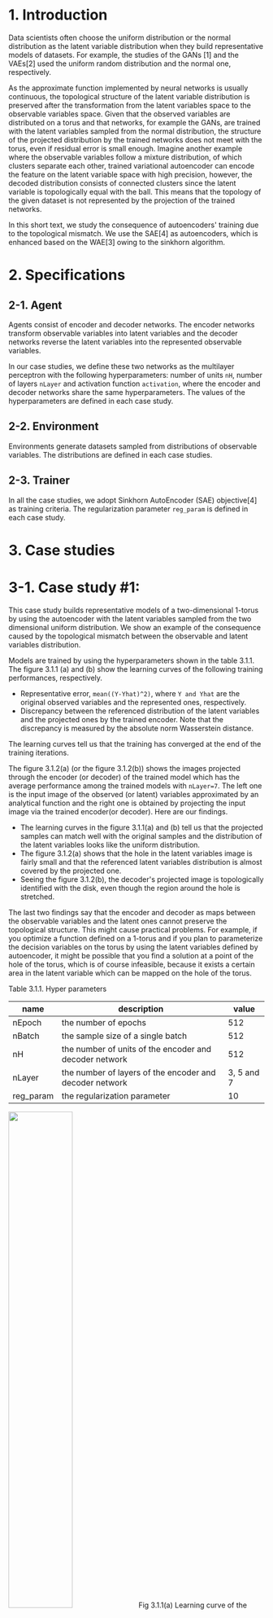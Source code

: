 
# 1. Introduction

Data scientists often choose the uniform distribution or the normal distribution as the latent variable distribution when they build representative models of datasets. For example, the studies of the GANs [1] and the VAEs[2] used the uniform random distribution and the normal one, respectively.

As the approximate function implemented by neural networks is usually continuous, the topological structure of the latent variable distribution is preserved after the transformation from the latent variables space to the observable variables space. Given that the observed variables are distributed on a torus and that networks, for example the GANs, are trained with the latent variables sampled from the normal distribution, the structure of the projected distribution by the trained networks does not meet with the torus, even if residual error is small enough. Imagine another example where the observable variables follow a mixture distribution, of which clusters separate each other, trained variational autoencoder can encode the feature on the latent variable space with high precision, however, the decoded distribution consists of connected clusters since the latent variable is topologically equal with the ball. This means that the topology of the given dataset is not represented by the projection of the trained networks.

In this short text, we study the consequence of autoencoders' training due to  the topological mismatch. We use the SAE[4] as autoencoders, which is enhanced based on the WAE[3] owing to the sinkhorn algorithm.

# 2. Specifications

## 2-1. Agent

Agents consist of encoder and decoder networks. The encoder networks transform observable variables into latent variables and the decoder networks reverse the latent variables into the represented observable variables.

In our case studies, we define these two networks as the multilayer perceptron with the following hyperparameters: number of units `nH`, number of layers `nLayer` and activation function `activation`, where the encoder and decoder networks share the same hyperparameters. The values of the hyperparameters are defined in each case study.

## 2-2. Environment

Environments generate datasets sampled from distributions of observable variables. The distributions are defined in each case studies.

## 2-3. Trainer

In all the case studies, we adopt Sinkhorn AutoEncoder (SAE) objective[4] as training criteria. The regularization parameter `reg_param` is defined in each case study.


# 3. Case studies

# 3-1. Case study #1:

This case study builds representative models of a two-dimensional 1-torus by using the autoencoder with the latent variables sampled from the two dimensional uniform distribution. We show an example of the consequence caused by the topological mismatch between the observable and latent variables distribution.

Models are trained by using the hyperparameters shown in the table 3.1.1. The figure 3.1.1 (a) and (b) show the learning curves of the following training performances, respectively.
- Representative error, `mean((Y-Yhat)^2)`, where `Y and Yhat` are the original observed variables and the represented ones, respectively.
- Discrepancy between the referenced distribution of the latent variables and the projected ones by the trained encoder. Note that the discrepancy is measured by the absolute norm Wasserstein distance.

The learning curves tell us that the training has converged at the end of the training iterations.

The figure 3.1.2(a) (or the figure 3.1.2(b)) shows the images projected through the encoder (or decoder) of the trained model which has the average performance among the trained models with `nLayer=7`. The left one is the input image of the observed (or latent) variables approximated by an analytical function and the right one is obtained by projecting the input image via the trained encoder(or decoder). Here are our findings.

- The learning curves in the figure 3.1.1(a) and (b) tell us that the projected samples can match well with the original samples and the distribution of the latent variables looks like the uniform distribution.
- The figure 3.1.2(a) shows that the hole in the latent variables image is fairly small and that the referenced latent variables distribution is almost covered by the projected one.
- Seeing the figure 3.1.2(b), the decoder's projected image is topologically identified with the disk, even though the region around the hole is stretched.

The last two findings say that the encoder and decoder as maps between the observable variables and the latent ones cannot preserve the topological structure. This might cause practical problems. For example, if you optimize a function defined on a 1-torus and if you plan to parameterize the decision variables on the torus by using the latent variables defined by autoencoder, it might be possible that you find a solution at a point of the hole of the torus, which is of course infeasible, because it exists a certain area in the latent variable which can be mapped on the hole of the torus.


Table 3.1.1. Hyper parameters 

|name|description|value|
|-|-|-|
|nEpoch|the number of epochs | 512|
|nBatch|the sample size of a single batch|512|
|nH|the number of units of the encoder and decoder network|512|
|nLayer|the number of layers of the encoder and decoder network| 3, 5 and 7|
|reg_param|the regularization parameter | 10 |

<img src = "./img/cs01b_representative_error.png" width = "50%"> 
Fig 3.1.1(a) Learning curve of the representative error grouped by the number of layers in the network

<img src = "./img/cs01b_latent_distribution_discrepancy.png" width = "50%"> 
Fig 3.1.1(b) Learning curve of the discrepancy between the the referenced and the projected  latent variable distributions grouped by the number of layers in the network

<img src = "./img/encoder_projection_cbarbaUWpfmwvNQS.png" width = "50%"> 
Fig 3.1.2(a) Input and output image of a trained encoder

<img src = "./img/deccoder_projection_cbarbaUWpfmwvNQS.png" width = "50%"> 
Fig 3.1.2(b) Input and output image of a trained decoder

# 3-2. Case study #2:

We move on the next case study to see another type of topological mismatch:
the one distributes on the twisted surface in the three dimensional space,
while the distribution of the other, not twisted.
It's impossible that the autoencoders consilliate this difference
since the twisted image (or not twisted) is mapped on to the twisted image (or not twisted).
We see the consequence of the wasserstein autoencoders' training subject to this topological mismatch.

Here is the specifications of our experiment.
The environment generates the dataset sampled randomly from the mobius band.
More precisely say that the the variables `x, y and z` in the three dimensional space randomly distribute on the surface defined in 
[site](https://en.wikipedia.org/wiki/M%C3%B6bius_strip#Geometry_and_topology)
.

On the other hand,
we define the agent that the distribution of the latent variables `u, v and w` follows
the uniform random distribution over a ring as follow:

<img src = "./img/texclip20200826105519.png" width = "83%">

Note that the observable variables' distribution is twisted,
while the latent variables' one is not.

We train agents by using the hyperparameters in the table 3.2.1 and 
the figure 3.2.1 shows the learning curves of the pair of performances
mentioned already in the case study #1.
It tells us that the training has converged at the end of the final epoch.
We see below in detail an agent among trained agents around the average performance.

The figure 3.2.2(a) shows how the trained encoder maps the observable variable image
(the blue in the left) to the latent variable image (the blue one in the right).
The projected image on the latent variable space represents well the referenced image(the gray one).
Particularly, the part mapped from the twisted part of the input image 
is pushed and piled up on the surface of the referenced image 
due to the fact that the encoder cannot untangle the distortion of the mobius band.

The figure 3.2.2(b) shows the referenced latent variable image(the red one in the left) 
and its projected image on the observable variable space(the red one in the right)
by the trained decoder.
As mentioned in the case of the encoder, the projected image looks like the referenced observable image(the gray one in the right),
though, since the referenced latent image is not twisted, a part of projected image is stretched and flipped in to fit to the twisted part of the mobius band.
This happens because the decoder has to preserve the topological structure.

Thus, however well wasserstein autoencoders regenerate datasets of distributions with complex structures
in the data-driven manner, they cannot represent topological structure.


Table 3.2.1. Hyper parameters 

|name|description|value|
|-|-|-|
|nEpoch|the number of epochs | 512|
|nBatch|the sample size of a single batch|512|
|nH|the number of units of the encoder and decoder network|128|
|nLayer|the number of layers of the encoder and decoder network|3|
|reg_param|the regularization parameter | 10 |

<img src = "./img/cs02a_score.png" width = "50%"> 
Fig 3.2.1 Learning curve of the representative error and the discrepancy between the the referenced and the projected  latent variable distributions

<img src = "./img/cs02a_encoder_projection_SQMQIE81fexBjY9p_azim=270.png" width = "75%"> 
Fig 3.2.2(a) Input and output image of a trained encoder

<img src = "./img/cs02a_deccoder_projection_SQMQIE81fexBjY9p_azim=000.png" width = "75%"> 
Fig 3.2.2(b) Input and output image of a trained decoder


# 3-3. Case study #3:

In the third example, 
we take account of the difference of knots as an example of topological mismatch.
We try to represent a type of knot by transforming another type of knot
and we see what happens to the autoencoders' training due to this discrepancy.

Here is the configuration of agents and environments:
- The environment randomly samples values from [a trefoil knot](https://en.wikipedia.org/wiki/Trefoil_knot#Descriptions) in three-dimensional space.
- The latent variable of the agents are sampled from an unknot, namely a simple ring, in three-dimensional space.

The table 3.3.1 shows the hyperparameter set for the training.
Note that small batch size is required in this training, 
probably because a smaller size batch can break better the symmetry across the x-y plane which the observable variables distribution holds.
The training has already saturated at the end of epochs, which is confirmed in the learning curves shown in the figure 3.3.1.

We select one trained agent among the trained agents around average performances and analyze it.
- The figure 3.3.2(a) shows the transformation of the observable variables distribution
on the latent variables space by the trained encoder
Although the output image is close to the referenced latent variables distribution
, the output image seemingly preserves the knots of the original image.
- The figure 3.3.2(b) shows the referenced latent variables image, that is the simple circle,
and its projected image by the trained decoder on the observable variables space.
The output closed loop is approaching to the original trefoil knot,
However, it's hard to fit it completely because the projected image cannot make new knots on their own.

In this way, even if the numerical evaluations of the error and the discrepancy of distributions are small,
the wasserstein autoencoders are not capable of creating new knots.
The topological discrepancy cannot be resolved just by the autoencoders.

Table 3.3.1. Hyper parameters 

|name|description|value|
|-|-|-|
|nEpoch|the number of epochs | 512|
|nBatch|the sample size of a single batch|32|
|nH|the number of units of the encoder and decoder network|32|
|nLayer|the number of layers of the encoder and decoder network|3|
|reg_param|the regularization parameter | 0.1 |
|activation|activation function of agent|tanh|

<img src = "./img/cs03c_score.png" width = "50%"> 
Fig 3.3.1 Learning curve of the representative error and the discrepancy between the the referenced and the projected  latent variable distributions

<img src = "./img/cs03c_encoder_projection_A8h1YHFMvFCZkzb0_azim=000.png" width = "75%"> 
Fig 3.3.2(a) Input and output image of a trained encoder

<img src = "./img/cs03c_decoder_projection_A8h1YHFMvFCZkzb0_azim=000.png" width = "75%"> 
Fig 3.3.2(b) Input and output image of a trained decoder


# 4. References

<ul>
<li>[1]:
Ian J. Goodfellow, Jean Pouget-Abadie, Mehdi Mirza, Bing Xu, David Warde-Farley, Sherjil Ozair, Aaron Courville, Yoshua Bengio: “Generative Adversarial Networks”, 2014; <a href='http://arxiv.org/abs/1406.2661'>arXiv:1406.2661</a>.
</li>
<li>[2]:
Diederik P Kingma, Max Welling: “Auto-Encoding Variational Bayes”, 2013; <a href='http://arxiv.org/abs/1312.6114'>arXiv:1312.6114</a>.
</li>
<li>[3]:
Ilya Tolstikhin, Olivier Bousquet, Sylvain Gelly, Bernhard Schoelkopf: “Wasserstein Auto-Encoders”, 2017; <a href='http://arxiv.org/abs/1711.01558'>arXiv:1711.01558</a>.
</li>
<li>[4]:
Giorgio Patrini, Rianne van den Berg, Patrick Forré, Marcello Carioni, Samarth Bhargav, Max Welling, Tim Genewein, Frank Nielsen: “Sinkhorn AutoEncoders”, 2018; <a href='http://arxiv.org/abs/1810.01118'>arXiv:1810.01118</a>.
</li>
</ul>
